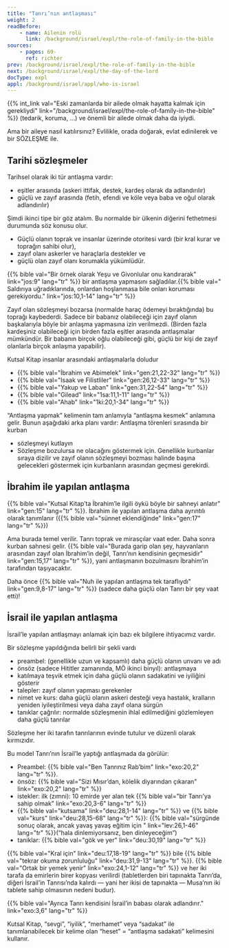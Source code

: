 ```yaml
---
title: "Tanrı’nın antlaşması"
weight: 2
readBefore:
    - name: Ailenin rolü
      link: /background/israel/expl/the-role-of-family-in-the-bible
sources:
    - pages: 69-
      ref: richter
prev: /background/israel/expl/the-role-of-family-in-the-bible
next: /background/israel/expl/the-day-of-the-lord
docType: expl
appl: /background/israel/appl/who-is-israel
---
```


{{% int_link val="Eski zamanlarda bir ailede olmak hayatta kalmak için gerekliydi" link="/background/israel/expl/the-role-of-family-in-the-bible" %}} (tedarik, koruma, …) ve önemli bir ailede olmak daha da iyiydi.

Ama bir aileye nasıl katılırsınız? Evlilikle, orada doğarak, evlat edinilerek ve bir SÖZLEŞME ile.

## Tarihi sözleşmeler

<a name="909f"></a>
Tarihsel olarak iki tür antlaşma vardır:

- eşitler arasında (askeri ittifak, destek, kardeş olarak da adlandırılır)
- güçlü ve zayıf arasında (fetih, efendi ve köle veya baba ve oğul olarak adlandırılır)

Şimdi ikinci tipe bir göz atalım. Bu normalde bir ülkenin diğerini fethetmesi durumunda söz konusu olur.

- Güçlü olanın toprak ve insanlar üzerinde otoritesi vardı (bir kral kurar ve toprağın sahibi olur),
- zayıf olanı askerler ve haraçlarla destekler ve
- güçlü olan zayıf olanı korumakla yükümlüdür.

{{% bible val="Bir örnek olarak Yeşu ve Givonlular onu kandırarak" link="jos:9" lang="tr" %}} bir antlaşma yapmasını sağladılar.{{% bible val=" Saldırıya uğradıklarında, onlardan hoşlanmasa bile onları koruması gerekiyordu." link="jos:10,1-14" lang="tr" %}}

Zayıf olan sözleşmeyi bozarsa (normalde haraç ödemeyi bıraktığında) bu toprağı kaybederdi. Sadece bir babanız olabileceği için zayıf olanın başkalarıyla böyle bir anlaşma yapmasına izin verilmezdi. (Birden fazla kardeşiniz olabileceği için birden fazla eşitler arasında antlaşmalar mümkündür. Bir babanın birçok oğlu olabileceği gibi, güçlü bir kişi de zayıf olanlarla birçok anlaşma yapabilir).

Kutsal Kitap insanlar arasındaki antlaşmalarla doludur

- {{% bible val="İbrahim ve Abimelek" link="gen:21,22-32" lang="tr" %}}
- {{% bible val="Isaak ve Filistliler" link="gen:26,12-33" lang="tr" %}}
- {{% bible val="Yakup ve Laban" link="gen:31,22-54" lang="tr" %}}
- {{% bible val="Gilead" link="1sa:11,1-11" lang="tr" %}}
- {{% bible val="Ahab" link="1ki:20,1-34" lang="tr" %}}

“Antlaşma yapmak” kelimenin tam anlamıyla “antlaşma kesmek” anlamına gelir. Bunun aşağıdaki arka planı vardır: Antlaşma törenleri sırasında bir kurban

- sözleşmeyi kutlayın
- Sözleşme bozulursa ne olacağını göstermek için. Genellikle kurbanlar sıraya dizilir ve zayıf olanın sözleşmeyi bozması halinde başına gelecekleri göstermek için kurbanların arasından geçmesi gerekirdi.

## İbrahim ile yapılan antlaşma

<a name="908c"></a>
{{% bible val="Kutsal Kitap’ta İbrahim’le ilgili öykü böyle bir sahneyi anlatır" link="gen:15" lang="tr" %}}. İbrahim ile yapılan antlaşma daha ayrıntılı olarak tanımlanır ({{% bible val="sünnet eklendiğinde" link="gen:17" lang="tr" %}})

Ama burada temel verilir. Tanrı toprak ve mirasçılar vaat eder. Daha sonra kurban sahnesi gelir. {{% bible val="Burada garip olan şey, hayvanların arasından zayıf olan İbrahim’in değil, Tanrı’nın kendisinin geçmesidir" link="gen:15,17" lang="tr" %}}, yani antlaşmanın bozulmasını İbrahim’in tarafından taşıyacaktır.

Daha önce {{% bible val="Nuh ile yapılan antlaşma tek taraflıydı" link="gen:9,8-17" lang="tr" %}} (sadece daha güçlü olan Tanrı bir şey vaat etti)!

## İsrail ile yapılan antlaşma

<a name="aec8"></a>
İsrail’le yapılan antlaşmayı anlamak için bazı ek bilgilere ihtiyacımız vardır.

Bir sözleşme yapıldığında belirli bir şekli vardı

- preambel: (genellikle uzun ve kapsamlı) daha güçlü olanın unvanı ve adı
- önsöz (sadece Hititler zamanında, MÖ ikinci binyıl): antlaşmaya
- katılmaya teşvik etmek için daha güçlü olanın sadakatini ve iyiliğini gösterir
- talepler: zayıf olanın yapması gerekenler
- nimet ve kurs: daha güçlü olanın askeri desteği veya hastalık, kralların yeniden iyileştirilmesi veya daha zayıf olana sürgün
- tanıklar çağrılır: normalde sözleşmenin ihlal edilmediğini gözlemleyen daha güçlü tanrılar

Sözleşme her iki tarafın tanrılarının evinde tutulur ve düzenli olarak kırmızıdır.

Bu model Tanrı’nın İsrail’le yaptığı antlaşmada da görülür:

- Preambel: {{% bible val="Ben Tanrınız Rab’bim" link="exo:20,2" lang="tr" %}}.
- önsöz: {{% bible val="Sizi Mısır’dan, kölelik diyarından çıkaran" link="exo:20,2" lang="tr" %}}
- istekler: ilk (zımni): 10 emirde yer alan tek {{% bible val="bir Tanrı’ya sahip olmak" link="exo:20,3-6" lang="tr" %}}
- {{% bible val="kutsama" link="deu:28,1-14" lang="tr" %}} ve {{% bible val="kurs" link="deu:28,15-68" lang="tr" %}}: {{% bible val="sürgünde sonuç olarak, ancak yavaş yavaş eğitim için " link="lev:26,1-46" lang="tr" %}}(“hala dinlemiyorsanız, ben dinleyeceğim”)
- taniklar: {{% bible val="gök ve yer" link="deu:30,19" lang="tr" %}}

{{% bible val="Kral için" link="deu:17,18-19" lang="tr" %}} bile {{% bible val="tekrar okuma zorunluluğu" link="deu:31,9-13" lang="tr" %}}. {{% bible val="Ortak bir yemek yenir" link="exo:24,1-12" lang="tr" %}} ve her iki tarafa da emirlerin birer kopyası verilirdi (tabletlerden biri tapınakta Tanrı’da, diğeri İsrail’in Tanrısı’nda kalırdı — yani her ikisi de tapınakta — Musa’nın iki tablete sahip olmasının nedeni budur).

{{% bible val="Ayrıca Tanrı kendisini İsrail’in babası olarak adlandırır." link="exo:3,6" lang="tr" %}}

Kutsal Kitap, “sevgi”, “iyilik”, “merhamet” veya “sadakat” ile tanımlanabilecek bir kelime olan “heset” = “antlaşma sadakati” kelimesini kullanır.
